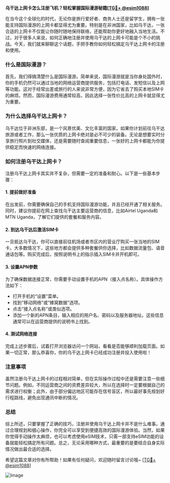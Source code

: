 **乌干达上网卡怎么注册飞机？轻松掌握国际漫游秘籍[[TG💪+ @esim1088](https://t.me/s/esim1088)]**

在当今这个全球化的时代，无论你是旅行爱好者、商务人士还是留学生，拥有一张能支持国际漫游的上网卡都显得尤为重要。特别是在非洲国家，比如乌干达，一张合适的上网卡不仅能让你随时随地保持联络，还能帮助你更好地融入当地生活。不过，对于很多人来说，如何正确地注册并使用乌干达的上网卡可能是个不小的挑战。今天，我们就来聊聊这个话题，手把手教你如何轻松搞定乌干达上网卡的注册和使用。

### 什么是国际漫游？

首先，我们得搞清楚什么是国际漫游。简单来说，国际漫游就是当你身处国外时，你的手机仍然可以通过当地的网络运营商提供服务，包括打电话、发短信以及上网等功能。这对于经常出差或旅行的人来说非常方便，因为它省去了购买本地SIM卡的麻烦。然而，国际漫游费用通常较高，因此选择一张性价比高的上网卡就显得尤为重要。

### 为什么选择乌干达上网卡？

乌干达位于非洲东部，是一个风景优美、文化丰富的国家。如果你计划前往乌干达旅游或者工作，那么一张优质的上网卡绝对是必不可少的装备。无论是想要实时分享旅行照片到社交媒体，还是需要随时查阅重要信息，一张好的上网卡都能为你提供稳定而快速的网络连接。

### 如何注册乌干达上网卡？

注册乌干达上网卡其实并不复杂，但需要一定的准备和耐心。以下是一些基本步骤：

#### 1. 提前做好准备

在出发前，你需要确保自己的手机支持国际漫游功能，并且已经开通了相关服务。同时，建议你提前在网上查找乌干达主要运营商的信息，比如Airtel Uganda和MTN Uganda，了解它们提供的套餐和服务内容。

#### 2. 到达乌干达后激活SIM卡

一旦抵达乌干达，你可以直接前往机场或者市区内的营业厅购买一张当地的SIM卡。大多数情况下，这些地方都会提供多种套餐供你选择，比如数据流量包、语音通话包等。购买完成后，按照说明书上的指示插入SIM卡并开机即可。

#### 3. 设置APN参数

为了确保数据连接正常，你需要手动设置手机的APN（接入点名称）。具体操作方法如下：
- 打开手机的“设置”菜单。
- 找到“移动网络”或“蜂窝数据”选项。
- 点击“接入点名称”或类似选项。
- 添加一个新的APN条目，输入相应的用户名、密码以及服务器地址。这些信息通常可以在运营商提供的说明书上找到。

#### 4. 测试网络连接

完成上述步骤后，试着打开浏览器访问一个网站，看看是否能够顺利加载页面。如果一切正常，那么恭喜你，你的乌干达上网卡已经成功注册并投入使用啦！

### 注意事项

虽然注册乌干达上网卡的过程相对简单，但在实际操作过程中还是需要注意一些细节问题。例如，不同运营商之间的资费差异较大，所以在选择时一定要根据自己的需求进行权衡；此外，由于部分偏远地区可能存在信号盲区，所以最好事先规划好行程路线，避免出现通讯中断的情况。

### 总结

综上所述，只要掌握了正确的技巧，注册并使用乌干达上网卡并不是什么难事。通过合理规划和细心操作，你完全可以享受到便捷高效的国际漫游体验。当然，如果你觉得手动操作太麻烦，也可以考虑使用eSIM技术，只需一部支持eSIM功能的设备就能轻松搞定所有问题。总之，无论采用哪种方式，最重要的是要结合自身实际情况做出最合适的选择。

希望这篇文章对你有所帮助！如果有任何疑问，欢迎随时留言讨论哦~ [[TG💪+ @esim1088](https://t.me/s/esim1088)] 

![Image](https://i.postimg.cc/4NQfJmqS/Snipaste-2025-05-13-00-14-12.png)